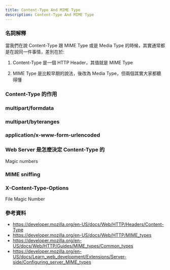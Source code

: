 ```yaml
---
title: Content-Type And MIME Type
description: Content-Type And MIME Type
---
```


### 名詞解釋

當我們在說 Content-Type 跟 MIME Type 或是 Media Type 的時候，其實通常都是在說同一件事情，差別在於:

1. Content-Type 是一個 HTTP Header，其值就是 MIME Type

2. MIME Type 是比較早期的說法，後改為 Media Type，但兩個其實大家都聽得懂

### Content-Type 的作用

### multipart/formdata

### multipart/byteranges

### application/x-www-form-urlencoded

### Web Server 是怎麼決定 Content-Type 的

Magic numbers

### MIME sniffing

### X-Content-Type-Options

File Magic Number

### 參考資料
- https://developer.mozilla.org/en-US/docs/Web/HTTP/Headers/Content-Type
- https://developer.mozilla.org/en-US/docs/Web/HTTP/MIME_types
- https://developer.mozilla.org/en-US/docs/Web/HTTP/Guides/MIME_types/Common_types
- https://developer.mozilla.org/en-US/docs/Learn_web_development/Extensions/Server-side/Configuring_server_MIME_types
